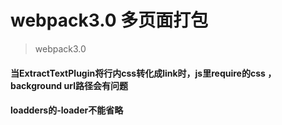 # webpack3.0 多页面打包
> webpack3.0
#### 当ExtractTextPlugin将行内css转化成link时，js里require的css ，background url路径会有问题
#### loadders的-loader不能省略
